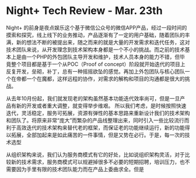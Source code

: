 # Night+ Tech Review - Mar. 23th

Night+ 的前身是夜点娱乐这个基于微信公众号的微信APP产品，经过一段时间的摸索和探究，线上线下的业务推动，产品逐渐有了一定的用户基础，随着团队的丰满，新的想法不断的被提出来，随之而来的就是大量的开发需求和迭代任务，这对技术团队来说，从开发理念到技术架构本身都是一个不小的挑战。而之前的技术基本上是由一个PHP的外包团队主导开发和维护，技术人员本身的能力不错，但毕竟整个项目都是基于一个从POC（Proof of concept）阶段就开始迭代的项目上反复开发，垒砌，补丁，总有一种摇摇欲坠的感觉。再加上外包团队与核心团队一个在帝都一个在魔都，这样远程的协作，对需求的解构和项目的沟通都是很大的挑战。



从去年10月份起，我们就发现老的架构虽然基本功能迭代效率尚可，但是一旦产品有新的开发或者重大调整，就变得举步维艰。 所以我们考虑，是时候按照快速迭代，灵活稳定，服务可拓展，资源有弹性的基本思路来重新设计我们的技术架构和团队了。将原来非常“庞大”而繁杂的产品线整理出来，同时引入一些比较流行而利于高效迭代的技术架构来替代老的框架，而保证老的功能继续运行，新的功能得以拓展，全部加起来是如此痛苦的一件事情，但是又势在必行。于是，每一次的技术选型





从组织架构来说，我们认为服务商模式有它的好处，比如说组织架构灵活，对于比较新的技术需求，服务商模式可以规避掉很多不必要的短期招聘，培训压力，也不需要因为手里有限的技术团队能力而在产品上委曲求全。但是

